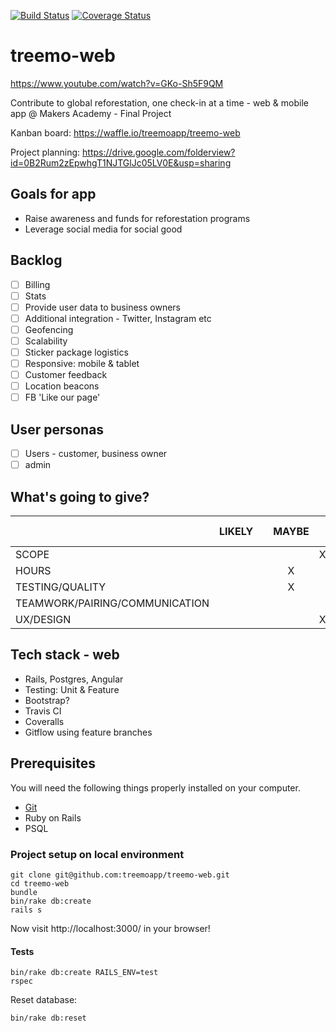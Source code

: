 [![Build Status](https://travis-ci.org/treemoapp/treemo-web.svg?branch=master)](https://travis-ci.org/treemoapp/treemo-web)
[![Coverage Status](https://coveralls.io/repos/treemoapp/treemo-web/badge.svg)](https://coveralls.io/r/treemoapp/treemo-web)

# treemo-web

https://www.youtube.com/watch?v=GKo-Sh5F9QM

Contribute to global reforestation, one check-in at a time - web & mobile app @ Makers Academy - Final Project

Kanban board: https://waffle.io/treemoapp/treemo-web

Project planning: https://drive.google.com/folderview?id=0B2Rum2zEpwhgT1NJTGlJc05LV0E&usp=sharing

## Goals for app
- Raise awareness and funds for reforestation programs
- Leverage social media for social good

## Backlog

- [ ] Billing
- [ ] Stats
- [ ] Provide user data to business owners
- [ ] Additional integration - Twitter, Instagram etc
- [ ] Geofencing
- [ ] Scalability
- [ ] Sticker package logistics
- [ ] Responsive: mobile & tablet
- [ ] Customer feedback
- [ ] Location beacons
- [ ] FB 'Like our page'

## User personas

- [ ] Users - customer, business owner
- [ ] admin

## What's going to give?

|   |  LIKELY |   | MAYBE  |   | DEFINITELY NOT  |
|---|:---:|:---:|:---:|:---:|:---:|
|SCOPE  |   |   |   | X  |   |
|HOURS   |   |   | X  |   |   |
|TESTING/QUALITY   |   |   | X |  |   |
|TEAMWORK/PAIRING/COMMUNICATION   |   |   |   |   | X  |
|UX/DESIGN   |   |   |   | X |   |

## Tech stack - web
- Rails, Postgres, Angular
- Testing: Unit & Feature 
- Bootstrap?
- Travis CI
- Coveralls
- Gitflow using feature branches

## Prerequisites

You will need the following things properly installed on your computer.

* [Git](http://git-scm.com/)
* Ruby on Rails
* PSQL

### Project setup on local environment

```
git clone git@github.com:treemoapp/treemo-web.git
cd treemo-web
bundle
bin/rake db:create
rails s
```
Now visit http://localhost:3000/ in your browser!

#### Tests

```
bin/rake db:create RAILS_ENV=test
rspec
```

Reset database:

```bin/rake db:reset```

